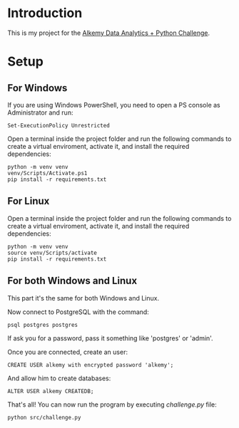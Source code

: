 # Introduction
This is my project for the [Alkemy Data Analytics + Python Challenge](https://campus.alkemy.org/challenges/27293).
# Setup
## For Windows
If you are using Windows PowerShell, you need to open a PS console as Administrator and run:

```
Set-ExecutionPolicy Unrestricted
```

Open a terminal inside the project folder and run the following commands to create a virtual enviroment, activate it, and install the required dependencies:

```
python -m venv venv
venv/Scripts/Activate.ps1
pip install -r requirements.txt
```

## For Linux
Open a terminal inside the project folder and run the following commands to create a virtual enviroment, activate it, and install the required dependencies:

```
python -m venv venv
source venv/Scripts/activate
pip install -r requirements.txt
```

## For both Windows and Linux

This part it's the same for both Windows and Linux.

Now connect to PostgreSQL with the command:

```
psql postgres postgres
```

If ask you for a password, pass it something like 'postgres' or 'admin'.

Once you are connected, create an user:

```
CREATE USER alkemy with encrypted password 'alkemy';
```

And allow him to create databases:

```
ALTER USER alkemy CREATEDB;
```

That's all! You can now run the program by executing *challenge.py* file:

```
python src/challenge.py
```